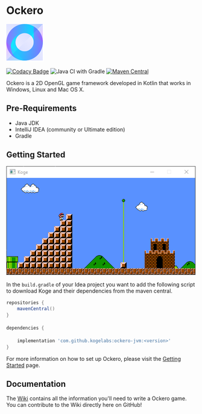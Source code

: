 # Ockero
 
![logo](https://github.com/KogeLabs/Koge/blob/master/ockero_logo.png?raw=true)

[![Codacy Badge](https://api.codacy.com/project/badge/Grade/773e224e434d411cb632f0829516cec4)](https://www.codacy.com/gh/KogeLabs/Koge?utm_source=github.com&amp;utm_medium=referral&amp;utm_content=KogeLabs/Koge&amp;utm_campaign=Badge_Grade) 
![Java CI with Gradle](https://github.com/KogeLabs/Koge/workflows/Java%20CI%20with%20Gradle/badge.svg)
[![Maven Central](https://img.shields.io/maven-central/v/com.github.kogelabs/koge-jvm.svg?label=Maven%20Central)](https://search.maven.org/search?q=g:%22com.github.kogelabs%22%20AND%20a:%22koge-jvm%22)


Ockero is a 2D OpenGL game framework developed in Kotlin that works in Windows, Linux and Mac OS X.

## Pre-Requirements
*   Java JDK
*   IntelliJ IDEA (community or Ultimate edition)
*   Gradle
 
## Getting Started 

![Mario](https://github.com/KogeLabs/Koge/blob/master/Mario-Ockero.png?raw=true)

In the ```build.gradle``` of your Idea project you want to add the following script to download Koge and their dependencies from the maven central.
```Groovy
repositories {
    mavenCentral()
}

dependencies {

    implementation 'com.github.kogelabs:ockero-jvm:<version>'
}
```
For more information on how to set up Ockero, please visit the [Getting Started](https://github.com/MoncefYabi/Koge/wiki/Getting-Started) page.

## Documentation
The [Wiki](https://github.com/MoncefYabi/Koge/wiki) contains all the information you'll need to write a Ockero game. You can contribute to the Wiki directly here on GitHub!

